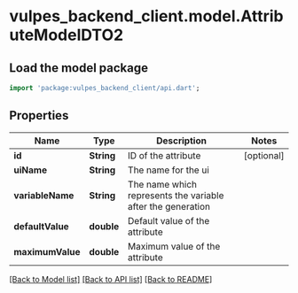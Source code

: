 # vulpes_backend_client.model.AttributeModelDTO2

## Load the model package
```dart
import 'package:vulpes_backend_client/api.dart';
```

## Properties
Name | Type | Description | Notes
------------ | ------------- | ------------- | -------------
**id** | **String** | ID of the attribute | [optional] 
**uiName** | **String** | The name for the ui | 
**variableName** | **String** | The name which represents the variable after the generation | 
**defaultValue** | **double** | Default value of the attribute | 
**maximumValue** | **double** | Maximum value of the attribute | 

[[Back to Model list]](../README.md#documentation-for-models) [[Back to API list]](../README.md#documentation-for-api-endpoints) [[Back to README]](../README.md)


